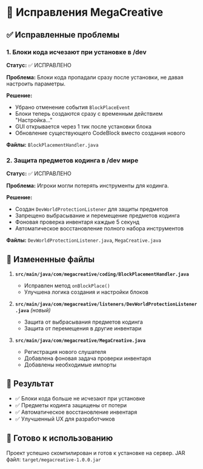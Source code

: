 # 🔧 Исправления MegaCreative

## ✅ Исправленные проблемы

### 1. Блоки кода исчезают при установке в /dev
**Статус:** ✅ ИСПРАВЛЕНО

**Проблема:** Блоки кода пропадали сразу после установки, не давая настроить параметры.

**Решение:** 
- Убрано отменение события `BlockPlaceEvent`
- Блоки теперь создаются сразу с временным действием "Настройка..."
- GUI открывается через 1 тик после установки блока
- Обновление существующего CodeBlock вместо создания нового

**Файлы:** `BlockPlacementHandler.java`

### 2. Защита предметов кодинга в /dev мире
**Статус:** ✅ ИСПРАВЛЕНО

**Проблема:** Игроки могли потерять инструменты для кодинга.

**Решение:**
- Создан `DevWorldProtectionListener` для защиты предметов
- Запрещено выбрасывание и перемещение предметов кодинга
- Фоновая проверка инвентаря каждые 5 секунд
- Автоматическое восстановление полного набора инструментов

**Файлы:** `DevWorldProtectionListener.java`, `MegaCreative.java`

## 📁 Измененные файлы

1. **`src/main/java/com/megacreative/coding/BlockPlacementHandler.java`**
   - Исправлен метод `onBlockPlace()`
   - Улучшена логика создания и настройки блоков

2. **`src/main/java/com/megacreative/listeners/DevWorldProtectionListener.java`** *(новый)*
   - Защита от выбрасывания предметов кодинга
   - Защита от перемещения в другие инвентари

3. **`src/main/java/com/megacreative/MegaCreative.java`**
   - Регистрация нового слушателя
   - Добавлена фоновая задача проверки инвентаря
   - Добавлены необходимые импорты

## 🎯 Результат

- ✅ Блоки кода больше не исчезают при установке
- ✅ Предметы кодинга защищены от потери
- ✅ Автоматическое восстановление инвентаря
- ✅ Улучшенный UX для разработчиков

## 🚀 Готово к использованию

Проект успешно скомпилирован и готов к установке на сервер.
JAR файл: `target/megacreative-1.0.0.jar` 